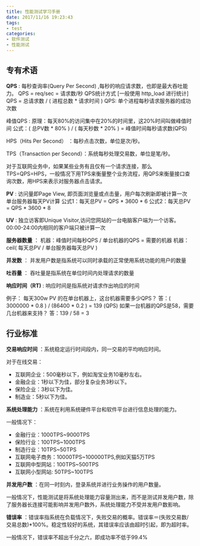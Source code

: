 ```yaml
---
title: 性能测试学习手册
date: 2017/11/16 19:23:43
tags:
- test
categories:
- 软件测试
- 性能测试
---
```

## 专有术语
**QPS** :
每秒查询率(Query Per Second) ,每秒的响应请求数，也即是最大吞吐能力。
QPS = req/sec = 请求数/秒
QPS统计方式 [一般使用 http_load 进行统计]
QPS = 总请求数 / ( 进程总数 * 请求时间 )
QPS: 单个进程每秒请求服务器的成功次数

峰值QPS :
原理：每天80%的访问集中在20%的时间里，这20%时间叫做峰值时间
公式：( 总PV数 * 80% ) / ( 每天秒数 * 20% ) = 峰值时间每秒请求数(QPS)

<!--more-->

HPS（Hits Per Second） ：每秒点击次数，单位是次/秒。

TPS（Transaction per Second）：系统每秒处理交易数，单位是笔/秒。

对于互联网业务中，如果某些业务有且仅有一个请求连接，那么TPS=QPS=HPS，一般情况下用TPS来衡量整个业务流程，用QPS来衡量接口查询次数，用HPS来表示对服务器点击请求。

**PV** :
访问量即Page View, 即页面浏览量或点击量，用户每次刷新即被计算一次
单台服务器每天PV计算
公式1：每天总PV = QPS * 3600 * 6
公式2：每天总PV = QPS * 3600 * 8

**UV** :
独立访客即Unique Visitor,访问您网站的一台电脑客户端为一个访客。00:00-24:00内相同的客户端只被计算一次

**服务器数量** ：
机器：峰值时间每秒QPS / 单台机器的QPS = 需要的机器
机器：ceil( 每天总PV / 单台服务器每天总PV )

**并发数** ：
并发用户数是指系统可以同时承载的正常使用系统功能的用户的数量

**吐吞量** ：
吞吐量是指系统在单位时间内处理请求的数量

**响应时间（RT)** :
响应时间是指系统对请求作出响应的时间

例子：
每天300w PV 的在单台机器上，这台机器需要多少QPS？
答：( 3000000 * 0.8 ) / (86400 * 0.2 ) = 139 (QPS)
如果一台机器的QPS是58，需要几台机器来支持？
答：139 / 58 = 3

## 行业标准

**交易响应时间** ：系统稳定运行时间段内，同一交易的平均响应时间。 

对于在线交易：

* 互联网企业：500毫秒以下，例如淘宝业务10毫秒左右。
* 金融企业：1秒以下为佳，部分复杂业务3秒以下。
* 保险企业：3秒以下为佳。
* 制造业：5秒以下为佳。

**系统处理能力** ：系统在利用系统硬件平台和软件平台进行信息处理的能力。

一般情况下：

* 金融行业：1000TPS~9000TPS
* 保险行业：100TPS~1000TPS
* 制造行业：10TPS~50TPS
* 互联网电子商务：10000TPS~100000TPS,例如天猫5万TPS
* 互联网中型网站：100TPS~500TPS
* 互联网小型网站: 50TPS~100TPS

**并发用户数** ：在同一时刻内，登录系统并进行业务操作的用户数量。

一般情况下，性能测试是将系统处理能力容量测出来，而不是测试并发用户数，除了服务器长连接可能影响并发用户数外，系统处理能力不受并发用户数影响。

**错误率** ：错误率指系统在负载情况下，失败交易的概率。错误率＝(失败交易数/交易总数)*100%。稳定性较好的系统，其错误率应该由超时引起，即为超时率。

一般情况下，错误率不超出千分之六，即成功率不低于99.4%

